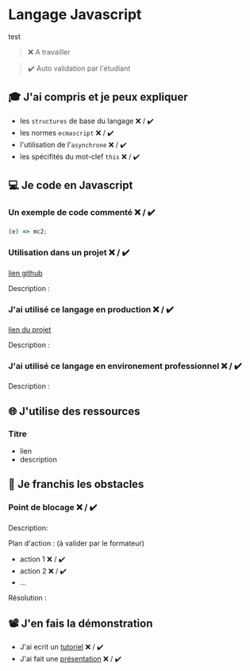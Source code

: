 # Langage Javascript

test

> ❌ A travailler

> ✔️ Auto validation par l'étudiant

## 🎓 J'ai compris et je peux expliquer

- les `structures` de base du langage ❌ / ✔️
- les normes `ecmascript` ❌ / ✔️
- l'utilisation de l'`asynchrone` ❌ / ✔️
- les spécifités du mot-clef `this` ❌ / ✔️

## 💻 Je code en Javascript

### Un exemple de code commenté ❌ / ✔️

```javascript
(e) => mc2;
```

### Utilisation dans un projet ❌ / ✔️

[lien github](...)

Description :

### J'ai utilisé ce langage en production ❌ / ✔️

[lien du projet](...)

Description :

### J'ai utilisé ce langage en environement professionnel ❌ / ✔️

Description :

## 🌐 J'utilise des ressources

### Titre

- lien
- description

## 🚧 Je franchis les obstacles

### Point de blocage ❌ / ✔️

Description:

Plan d'action : (à valider par le formateur)

- action 1 ❌ / ✔️
- action 2 ❌ / ✔️
- ...

Résolution :

## 📽️ J'en fais la démonstration

- J'ai ecrit un [tutoriel](...) ❌ / ✔️
- J'ai fait une [présentation](...) ❌ / ✔️
